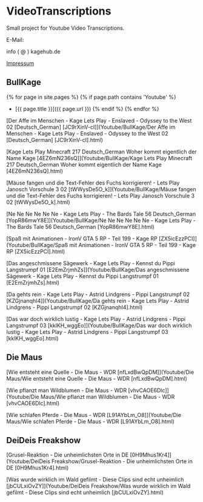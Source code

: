 # VideoTranscriptions

Small project for Youtube Video Transcriptions.


E-Mail:

info ( @ ) kagehub.de

[Impressum](Imprint.html)

## BullKage

{% for page in site.pages %}
  {% if page.path contains 'Youtube' %}
  * [{{ page.title }}]({{ page.url }})
  {% endif %}
{% endfor %}

[Der Affe im Menschen - Kage Lets Play - Enslaved - Odyssey to the West 02 [Deutsch_German] [JC9rXinV-cI]](Youtube/BullKage/Der Affe im Menschen - Kage Lets Play - Enslaved - 
Odyssey to the West 02 [Deutsch_German] [JC9rXinV-cI].html)

[Kage Lets Play Minecraft 217 Deutsch_German Woher kommt eigentlich der Name Kage [4EZ6mN236sQ]](Youtube/BullKage/Kage Lets Play Minecraft 217 Deutsch_German Woher kommt eigentlich der Name Kage [4EZ6mN236sQ].html)

[Mäuse fangen und die Text-Fehler des Fuchs korrigieren! - Lets Play Janosch Vorschule 3 02 [tWWysDe5O_k]](Youtube/BullKage/Mäuse fangen und die Text-Fehler des Fuchs korrigieren! - Lets Play Janosch Vorschule 3 02 [tWWysDe5O_k].html)

[Ne Ne Ne Ne Ne Ne - Kage Lets Play - The Bards Tale 56 Deutsch_German [YopR86mwY8E]](Youtube/BullKage/Ne Ne Ne Ne Ne Ne - Kage Lets Play - The Bards Tale 56 Deutsch_German [YopR86mwY8E].html)

[Spaß mit Animationen - IronV GTA 5 RP - Teil 199 - Kage RP [ZX5icEzzPCI]](Youtube/BullKage/Spaß mit Animationen - IronV GTA 5 RP - Teil 199 - Kage RP [ZX5icEzzPCI].html)

[Das angeschmissene Sägewerk - Kage Lets Play - Kennst du Pippi Langstrumpf 01 [E2EmZrjmhZs]](Youtube/BullKage/Das angeschmissene Sägewerk - Kage Lets Play - Kennst du Pippi Langstrumpf 01 [E2EmZrjmhZs].html)

[Da gehts rein - Kage Lets Play - Astrid Lindgrens - Pippi Langstrumpf 02 [KZGjnanqhI4]](Youtube/BullKage/Da gehts rein - Kage Lets Play - Astrid Lindgrens - Pippi Langstrumpf 02 [KZGjnanqhI4].html)

[Das war doch wirklich lustig - Kage Lets Play - Astrid Lindgrens - Pippi Langstrumpf 03 [kklKH_wggEo]](Youtube/BullKage/Das war doch wirklich lustig - Kage Lets Play - Astrid Lindgrens - Pippi Langstrumpf 03 [kklKH_wggEo].html)



## Die Maus

[Wie entsteht eine Quelle - Die Maus - WDR [nfLxdBwQpDM]](Youtube/Die Maus/Wie entsteht eine Quelle - Die Maus - WDR [nfLxdBwQpDM].html)

[Wie pflanzt man Wildblumen - Die Maus - WDR [vhvCAOE6Dlc]](Youtube/Die Maus/Wie pflanzt man Wildblumen - Die Maus - WDR [vhvCAOE6Dlc].html)

[Wie schlafen Pferde - Die Maus - WDR [L91AYbLm_O8]](Youtube/Die Maus/Wie schlafen Pferde - Die Maus - WDR [L91AYbLm_O8].html)

## DeiDeis Freakshow

[Grusel-Reaktion - Die unheimlichsten Orte in DE [0H9Mhus1Kr4]](Youtube/DeiDeis Freakshow/Grusel-Reaktion - Die unheimlichsten Orte in DE [0H9Mhus1Kr4].html)

[Was wurde wirklich im Wald gefilmt - Diese Clips sind echt unheimlich [jbCULxiOvZY]](Youtube/DeiDeis Freakshow/Was wurde wirklich im Wald gefilmt - Diese Clips sind echt unheimlich [jbCULxiOvZY].html)
